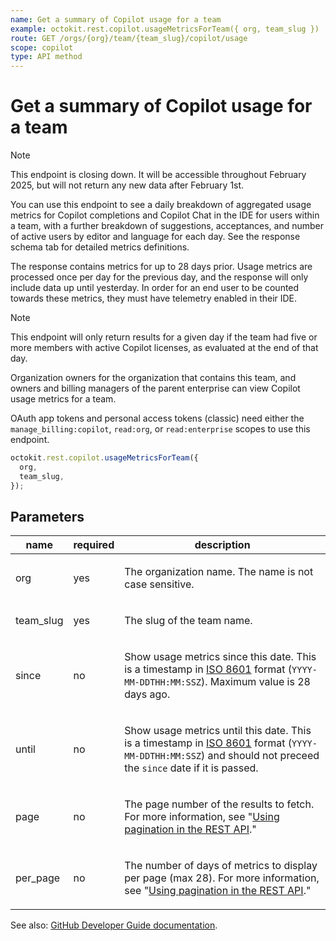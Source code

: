 ```yaml
---
name: Get a summary of Copilot usage for a team
example: octokit.rest.copilot.usageMetricsForTeam({ org, team_slug })
route: GET /orgs/{org}/team/{team_slug}/copilot/usage
scope: copilot
type: API method
---
```


# Get a summary of Copilot usage for a team

> [!NOTE]
> This endpoint is closing down. It will be accessible throughout February 2025, but will not return any new data after February 1st.

You can use this endpoint to see a daily breakdown of aggregated usage metrics for Copilot completions and Copilot Chat in the IDE
for users within a team, with a further breakdown of suggestions, acceptances, and number of active users by editor and language for each day.
See the response schema tab for detailed metrics definitions.

The response contains metrics for up to 28 days prior. Usage metrics are processed once per day for the previous day,
and the response will only include data up until yesterday. In order for an end user to be counted towards these metrics,
they must have telemetry enabled in their IDE.

> [!NOTE]
> This endpoint will only return results for a given day if the team had five or more members with active Copilot licenses, as evaluated at the end of that day.

Organization owners for the organization that contains this team, and owners and billing managers of the parent enterprise can view Copilot usage metrics for a team.

OAuth app tokens and personal access tokens (classic) need either the `manage_billing:copilot`, `read:org`, or `read:enterprise` scopes to use this endpoint.

```js
octokit.rest.copilot.usageMetricsForTeam({
  org,
  team_slug,
});
```

## Parameters

<table>
  <thead>
    <tr>
      <th>name</th>
      <th>required</th>
      <th>description</th>
    </tr>
  </thead>
  <tbody>
    <tr><td>org</td><td>yes</td><td>

The organization name. The name is not case sensitive.

</td></tr>
<tr><td>team_slug</td><td>yes</td><td>

The slug of the team name.

</td></tr>
<tr><td>since</td><td>no</td><td>

Show usage metrics since this date. This is a timestamp in [ISO 8601](https://en.wikipedia.org/wiki/ISO_8601) format (`YYYY-MM-DDTHH:MM:SSZ`). Maximum value is 28 days ago.

</td></tr>
<tr><td>until</td><td>no</td><td>

Show usage metrics until this date. This is a timestamp in [ISO 8601](https://en.wikipedia.org/wiki/ISO_8601) format (`YYYY-MM-DDTHH:MM:SSZ`) and should not preceed the `since` date if it is passed.

</td></tr>
<tr><td>page</td><td>no</td><td>

The page number of the results to fetch. For more information, see "[Using pagination in the REST API](https://docs.github.com/rest/using-the-rest-api/using-pagination-in-the-rest-api)."

</td></tr>
<tr><td>per_page</td><td>no</td><td>

The number of days of metrics to display per page (max 28). For more information, see "[Using pagination in the REST API](https://docs.github.com/rest/using-the-rest-api/using-pagination-in-the-rest-api)."

</td></tr>
  </tbody>
</table>

See also: [GitHub Developer Guide documentation](https://docs.github.com/rest/copilot/copilot-usage#get-a-summary-of-copilot-usage-for-a-team).
